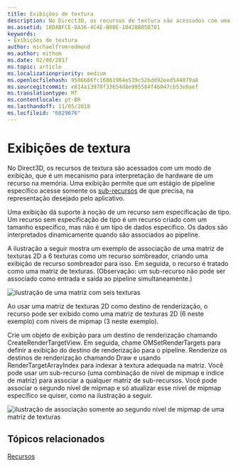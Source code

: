 ```yaml
---
title: Exibições de textura
description: No Direct3D, os recursos de textura são acessados com uma exibição, que é um mecanismo para interpretação de um recurso na memória pelo hardware.
ms.assetid: 18DABFCE-8A36-4C4E-B08E-10428B05D701
keywords:
- Exibições de textura
author: michaelfromredmond
ms.author: mithom
ms.date: 02/08/2017
ms.topic: article
ms.localizationpriority: medium
ms.openlocfilehash: 9506b86fc16861984e539c52bdd92eed544079a8
ms.sourcegitcommit: e814a13978f33654d8e995584f4b047cb53e0aef
ms.translationtype: MT
ms.contentlocale: pt-BR
ms.lasthandoff: 11/05/2018
ms.locfileid: "6029676"
---
```

# <a name="texture-views"></a>Exibições de textura


No Direct3D, os recursos de textura são acessados com um modo de exibição, que é um mecanismo para interpretação de hardware de um recurso na memória. Uma exibição permite que um estágio de pipeline específico acesse somente os [sub-recursos](resource-types.md) de que precisa, na representação desejado pelo aplicativo.

Uma exibição dá suporte à noção de um recurso sem especificação de tipo. Um recurso sem especificação de tipo é um recurso criado com um tamanho específico, mas não é um tipo de dados específico. Os dados são interpretados dinamicamente quando são associados ao pipeline.

A ilustração a seguir mostra um exemplo de associação de uma matriz de texturas 2D a 6 texturas como um recurso sombreador, criando uma exibição de recurso sombreador para isso. Em seguida, o recurso é tratado como uma matriz de texturas. (Observação: um sub-recurso não pode ser associado como entrada e saída ao pipeline simultaneamente.)

![ilustração de uma matriz com seis texturas](images/d3d10-cube-texture-faces.png)

Ao usar uma matriz de texturas 2D como destino de renderização, o recurso pode ser exibido como uma matriz de texturas 2D (6 neste exemplo) com níveis de mipmap (3 neste exemplo).

Crie um objeto de exibição para um destino de renderização chamando CreateRenderTargetView. Em seguida, chame OMSetRenderTargets para definir a exibição do destino de renderização para o pipeline. Renderize os destinos de renderização chamando Draw e usando RenderTargetArrayIndex para indexar à textura adequada na matriz. Você pode usar um sub-recurso (uma combinação de nível de mipmap e índice de matriz) para associar a qualquer matriz de sub-recursos. Você pode associar o segundo nível de mipmap e só atualizar esse nível de mipmap específico se quiser, como na ilustração a seguir.

![ilustração de associação somente ao segundo nível de mipmap de uma matriz de texturas](images/d3d10-cube-texture-faces-subresource.png)

## <a name="span-idrelated-topicsspanrelated-topics"></a><span id="related-topics"></span>Tópicos relacionados


[Recursos](resources.md)

 

 




